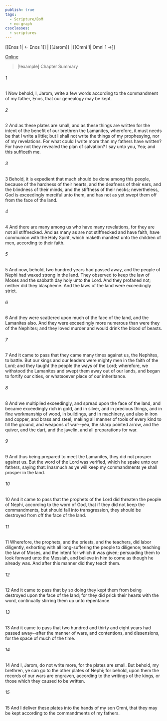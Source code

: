 ```yaml
---
publish: true
tags:
  - Scripture/BoM
  - no-graph
cssclasses:
  - scriptures
---
```

[[Enos 1| ← Enos 1]] | [[Jarom]] | [[Omni 1| Omni 1 →]]

[Online](https://churchofjesuschrist.org/study/scriptures/bofm/jarom/1?lang=eng)

>[!example] Chapter Summary
>
###### 1
1 Now behold, I, Jarom, write a few words according to the commandment of my father, Enos, that our genealogy may be kept.
###### 2
2 And as these plates are small, and as these things are written for the intent of the benefit of our brethren the Lamanites, wherefore, it must needs be that I write a little; but I shall not write the things of my prophesying, nor of my revelations. For what could I write more than my fathers have written? For have not they revealed the plan of salvation? I say unto you, Yea; and this sufficeth me.
###### 3
3 Behold, it is expedient that much should be done among this people, because of the hardness of their hearts, and the deafness of their ears, and the blindness of their minds, and the stiffness of their necks; nevertheless, God is exceedingly merciful unto them, and has not as yet swept them off from the face of the land.
###### 4
4 And there are many among us who have many revelations, for they are not all stiffnecked. And as many as are not stiffnecked and have faith, have communion with the Holy Spirit, which maketh manifest unto the children of men, according to their faith.
###### 5
5 And now, behold, two hundred years had passed away, and the people of Nephi had waxed strong in the land. They observed to keep the law of Moses and the sabbath day holy unto the Lord. And they profaned not; neither did they blaspheme. And the laws of the land were exceedingly strict.
###### 6
6 And they were scattered upon much of the face of the land, and the Lamanites also. And they were exceedingly more numerous than were they of the Nephites; and they loved murder and would drink the blood of beasts.
###### 7
7 And it came to pass that they came many times against us, the Nephites, to battle. But our kings and our leaders were mighty men in the faith of the Lord; and they taught the people the ways of the Lord; wherefore, we withstood the Lamanites and swept them away out of our lands, and began to fortify our cities, or whatsoever place of our inheritance.
###### 8
8 And we multiplied exceedingly, and spread upon the face of the land, and became exceedingly rich in gold, and in silver, and in precious things, and in fine workmanship of wood, in buildings, and in machinery, and also in iron and copper, and brass and steel, making all manner of tools of every kind to till the ground, and weapons of war--yea, the sharp pointed arrow, and the quiver, and the dart, and the javelin, and all preparations for war.
###### 9
9 And thus being prepared to meet the Lamanites, they did not prosper against us. But the word of the Lord was verified, which he spake unto our fathers, saying that: Inasmuch as ye will keep my commandments ye shall prosper in the land.
###### 10
10 And it came to pass that the prophets of the Lord did threaten the people of Nephi, according to the word of God, that if they did not keep the commandments, but should fall into transgression, they should be destroyed from off the face of the land.
###### 11
11 Wherefore, the prophets, and the priests, and the teachers, did labor diligently, exhorting with all long-suffering the people to diligence; teaching the law of Moses, and the intent for which it was given; persuading them to look forward unto the Messiah, and believe in him to come as though he already was. And after this manner did they teach them.
###### 12
12 And it came to pass that by so doing they kept them from being destroyed upon the face of the land; for they did prick their hearts with the word, continually stirring them up unto repentance.
###### 13
13 And it came to pass that two hundred and thirty and eight years had passed away--after the manner of wars, and contentions, and dissensions, for the space of much of the time.
###### 14
14 And I, Jarom, do not write more, for the plates are small. But behold, my brethren, ye can go to the other plates of Nephi; for behold, upon them the records of our wars are engraven, according to the writings of the kings, or those which they caused to be written.
###### 15
15 And I deliver these plates into the hands of my son Omni, that they may be kept according to the commandments of my fathers.



